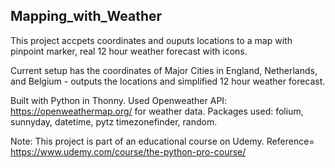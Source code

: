 ## Mapping_with_Weather

This project accpets coordinates and ouputs locations to a map with pinpoint marker, real 12 hour weather forecast with icons.

Current setup has the coordinates of Major Cities in England, Netherlands, and Belgium - outputs the locations and simplified 12 hour weather forecast.

Built with Python in Thonny. Used Openweather API: https://openweathermap.org/ for weather data. Packages used: folium, sunnyday, datetime, pytz timezonefinder, random.

Note: This project is part of an educational course on Udemy. Reference= https://www.udemy.com/course/the-python-pro-course/
